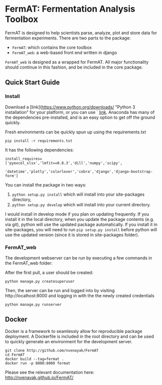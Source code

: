 FermAT: Fermentation Analysis Toolbox
=====================================
FermAT is designed to help scientists parse, analyze, plot and store data for fermentation experiments.
There are two parts to the package:

- `FermAT`: which contains the core toolbox
- `FermAT_web`: a web-based front end written in django

`FermAT_web` is designed as a wrapped for FermAT. All major functionality should continue in this fashion, and be
included in the core package.

## Quick Start Guide
### Install
Download a [link](https://www.python.org/downloads/ "Python 3 installation" for your platform, 
or you can use ` [link](https://www.continuum.io/downloads "Anaconda"). Anaconda has many of the dependencies pre-installed,
and is an easy option to get off the ground quickly. 

Fresh environments can be quickly spun up using the requirements.txt

	pip install -r requirements.txt

It has the following dependencies:

    install_requires=['pyexcel_xlsx','lmfit==0.8.3','dill','numpy','scipy',
                      'datetime','plotly','colorlover','cobra','django','django-bootstrap-form']

You can install the package in two ways:

1.	`python setup.py install` which will install into your site-packages directory, 
2.	`python setup.py develop` which will install into your current directory.

I would install in develop mode if you plan on updating frequently. If you install it in the local directory, when you update the package contents (e.g. via git), python will use the
updated package automatically. If you install it in site-packages, you will need to run `pip setup.py install` before 
python will use the updated version (since it is stored in site-packages folder).

### FermAT_web
The development webserver can be run by executing a few commands in the FermAT_web folder:

After the first pull, a user should be created:

    python manage.py createsuperuser

Then, the server can be run and logged into by visiting http://localhost:8000 and logging in with the the newly created credentials

    python manage.py runserver

## Docker
Docker is a framework to seamlessly allow for reproducible package deployment.
A Dockerfile is included in the root directory and can be used to quickly generate an environment for the development server.

    git clone http://github.com/nvenayak/FermAT
    cd FermAT
    docker build --tag=fermat .
    docker run -p 8000:8000 fermat



Please see the relevant documentation here: http://nvenayak.github.io/FermAT/